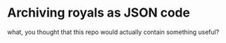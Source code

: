 # Archiving royals as JSON code
what, you thought that this repo would actually contain something useful?
